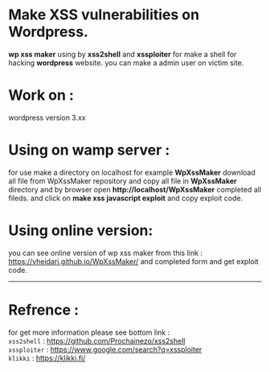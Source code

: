 # Make XSS vulnerabilities on Wordpress.
__wp xss maker__ using by __xss2shell__ and __xssploiter__ for make a shell for hacking __wordpress__ website. you can make a admin user on victim site.
# Work on :
wordpress version 3.xx

# Using on wamp server :
for use make a directory on localhost for example __WpXssMaker__ download all file from WpXssMaker repository and copy all file in __WpXssMaker__ directory and by browser open __http://localhost/WpXssMaker__ completed all fileds.
and click on __make xss javascript exploit__ and copy exploit code.

# Using online version:
you can see online version of wp xss maker from this link :
https://vheidari.github.io/WpXssMaker/ and completed form and get exploit code.


-------------------------------

# Refrence :
for get more information please see bottom link :
<br>
``xss2shell``   : https://github.com/Prochainezo/xss2shell
<br>
``xssploiter``  : https://www.google.com/search?q=xssploiter
<br>
``klikki``      : https://klikki.fi/
